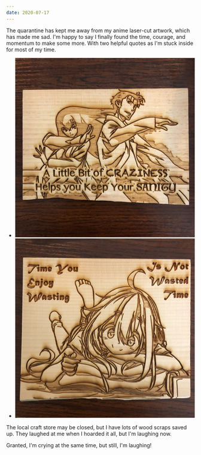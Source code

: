 ```yaml
---
date: 2020-07-17
---
```


The quarantine has kept me away from my anime laser-cut artwork, which has made me sad. I'm happy to say I finally found the time, courage, and momentum to make some more. With two helpful quotes as I'm stuck inside for most of my time.

<ul class="flex mb-2 flex-column md--flex-row flex-align-center flex-justify-around list-reset">
  <li class="md--width-50 p-1 mb-0">
    <img src="/assets/images/notes/july-2020-cut-1.jpg" alt="A wood laser-cut of some anime artwork with the quote 'a little bit of craziness helps you keep your sanity.'">
  </li>
  <li class="md--width-50 p-1 mb-0">
    <img src="/assets/images/notes/july-2020-cut-2.jpg" alt="A wood laser-cut of some anime artwork with the quote 'time you enjoy wasting is not wasted time.'">
  </li>
</ul>

The local craft store may be closed, but I have lots of wood scraps saved up. They laughed at me when I hoarded it all, but I'm laughing now.

Granted, I'm crying at the same time, but still, I'm laughing!
